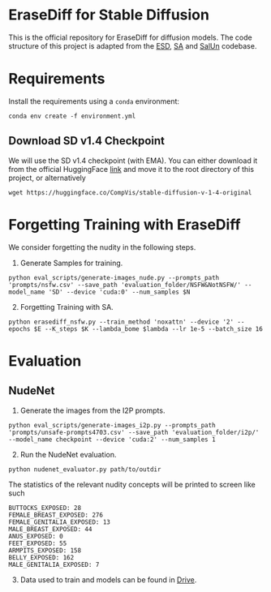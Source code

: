 # EraseDiff for Stable Diffusion
This is the official repository for EraseDiff for diffusion models. The code structure of this project is adapted from the [ESD](https://github.com/rohitgandikota/erasing/tree/main), [SA](https://github.com/clear-nus/selective-amnesia/tree/main/sd) and [SalUn](https://github.com/OPTML-Group/Unlearn-Saliency/tree/master/SD) codebase.

# Requirements
Install the requirements using a `conda` environment:
```
conda env create -f environment.yml
```

## Download SD v1.4 Checkpoint
We will use the SD v1.4 checkpoint (with EMA). You can either download it from the official HuggingFace [link](https://huggingface.co/CompVis/stable-diffusion-v-1-4-original) and move it to the root directory of this project, or alternatively
```
wget https://huggingface.co/CompVis/stable-diffusion-v-1-4-original
```

# Forgetting Training with EraseDiff
We consider forgetting the nudity in the following steps.

1. Generate Samples for training.

```
python eval_scripts/generate-images_nude.py --prompts_path 'prompts/nsfw.csv' --save_path 'evaluation_folder/NSFW&NotNSFW/' --model_name 'SD' --device 'cuda:0' --num_samples $N
```

2. Forgetting Training with SA.

```
python erasediff_nsfw.py --train_method 'noxattn' --device '2' --epochs $E --K_steps $K --lambda_bome $lambda --lr 1e-5 --batch_size 16
```


# Evaluation

## NudeNet

1. Generate the images from the I2P prompts.
   
```
python eval_scripts/generate-images_i2p.py --prompts_path 'prompts/unsafe-prompts4703.csv' --save_path 'evaluation_folder/i2p/' --model_name checkpoint --device 'cuda:2' --num_samples 1
```

2. Run the NudeNet evaluation.

```
python nudenet_evaluator.py path/to/outdir
```

The statistics of the relevant nudity concepts will be printed to screen like such

```
BUTTOCKS_EXPOSED: 28
FEMALE_BREAST_EXPOSED: 276
FEMALE_GENITALIA_EXPOSED: 13
MALE_BREAST_EXPOSED: 44
ANUS_EXPOSED: 0
FEET_EXPOSED: 55
ARMPITS_EXPOSED: 158
BELLY_EXPOSED: 162
MALE_GENITALIA_EXPOSED: 7
```

3. Data used to train and models can be found in [Drive](https://drive.google.com/drive/folders/1GcVcyxSvChVvioB8W8uBYDSlZtubz-LL).



